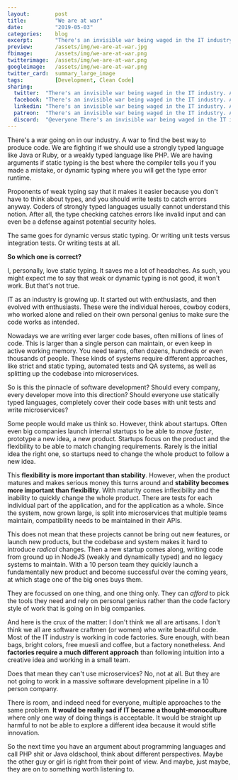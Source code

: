 ```yaml
---
layout:        post
title:         "We are at war"
date:          "2019-05-03"
categories:    blog
excerpt:       "There's an invisible war being waged in the IT industry. A war to find out which way is the best to produce code."
preview:       /assets/img/we-are-at-war.jpg
fbimage:       /assets/img/we-are-at-war.png
twitterimage:  /assets/img/we-are-at-war.png
googleimage:   /assets/img/we-are-at-war.png
twitter_card:  summary_large_image
tags:          [Development, Clean Code]
sharing:
  twitter:  "There's an invisible war being waged in the IT industry. A war to find out which way is the best to produce code."
  facebook: "There's an invisible war being waged in the IT industry. A war to find out which way is the best to produce code."
  linkedin: "There's an invisible war being waged in the IT industry. A war to find out which way is the best to produce code."
  patreon:  "There's an invisible war being waged in the IT industry. A war to find out which way is the best to produce code."
  discord:  "@everyone There's an invisible war being waged in the IT industry. A war to find out which way is the best to produce code."
---
```


There's a war going on in our industry. A war to find the best way to produce code. We are fighting if we should use a 
strongly typed language like Java or Ruby, or a weakly typed language like PHP. We are having arguments if static typing 
is the best where the compiler tells you if you made a mistake, or dynamic typing where you will get the type error
runtime.

Proponents of weak typing say that it makes it easier because you don't have to think about types, and you should write
tests to catch errors anyway. Coders of strongly typed languages usually cannot understand this notion. After all,
the type checking catches errors like invalid input and can even be a defense against potential security holes.

The same goes for dynamic versus static typing. Or writing unit tests versus integration tests. Or writing tests at all.

**So which one is correct?**

I, personally, love static typing. It saves me a lot of headaches. As such, you might expect me to say that weak or 
dynamic typing is not good, it won't work. But that's not true.

IT as an industry is growing up. It started out with enthusiasts, and then evolved with enthusiasts. These were the 
individual heroes, cowboy coders, who worked alone and relied on their own personal genius to make sure the code works
as intended.

Nowadays we are writing ever larger code bases, often millions of lines of code. This is larger than a single person 
can maintain, or even keep in active working memory. You need teams, often dozens, hundreds or even thousands of people.
These kinds of systems require different approaches, like strict and static typing, automated tests and QA systems, as
well as splitting up the codebase into microservices.

So is this the pinnacle of software development? Should every company, every developer move into this direction?
Should everyone use statically typed languages, completely cover their code bases with unit tests and write
microservices?

Some people would make us think so. However, think about startups. Often even big companies launch internal startups to
be able to *move faster*, prototype a new idea, a new product. Startups focus on the product and the flexibility to be
able to match changing requirements. Rarely is the initial idea the right one, so startups need to change the whole 
product to follow a new idea.

This **flexibility is more important than stability**. However, when the product matures and makes serious money this
turns around and **stability becomes more important than flexibility**. With maturity comes inflexibility and the
inability to quickly change the whole product. There are tests for each individual part of the application, and for the
application as a whole. Since the system, now grown large, is split into microservices that multiple teams maintain,
compatibility needs to be maintained in their APIs.

This does not mean that these projects cannot be bring out new features, or launch new products, but the codebase and
system makes it hard to introduce *radical* changes. Then a new startup comes along, writing code from ground up in
NodeJS (weakly and dynamically typed) and no legacy systems to maintain. With a 10 person team they quickly launch a 
fundamentally new product and become successful over the coming years, at which stage one of the big ones buys them.

They are focussed on one thing, and one thing only. They can *afford* to pick the tools they need and rely on personal
genius rather than the code factory style of work that is going on in big companies.

And here is the crux of the matter: I don't think we all are artisans. I don't think we all are software craftmen
(or women) who write beautiful code. Most of the IT industry is working in code factories. Sure enough, with bean bags,
bright colors, free muesli and coffee, but a factory nonetheless. And **factories require a much different approach**
than following intuition into a creative idea and working in a small team.

Does that mean they can't use microservices? No, not at all. But they are not going to work in a massive software 
development pipeline in a 10 person company. 

There is room, and indeed need for everyone, multiple approaches to the same problem. **It would be really sad if IT
became a thought-monoculture** where only one way of doing things is acceptable. It would be straight up harmful to not
be able to explore a different idea because it would stifle innovation.

So the next time you have an argument about programming languages and call PHP shit or Java oldschool, think about
different perspectives. Maybe the other guy or girl is right from their point of view. And maybe, just maybe, they are 
on to something worth listening to.